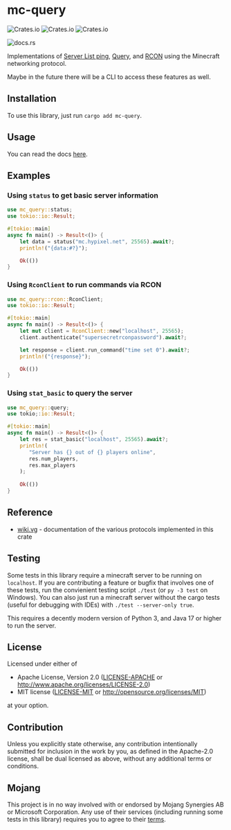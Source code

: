 # mc-query

![Crates.io](https://img.shields.io/crates/v/mc-query?style=for-the-badge)
![Crates.io](https://img.shields.io/crates/d/mc-query?style=for-the-badge)
![Crates.io](https://img.shields.io/crates/l/mc-query?style=for-the-badge)

![docs.rs](https://img.shields.io/docsrs/mc-query?style=for-the-badge)

Implementations of [Server List ping](https://wiki.vg/Server_List_Ping), [Query](https://wiki.vg/Query), and [RCON](https://wiki.vg/RCON) using the Minecraft networking protocol.

Maybe in the future there will be a CLI to access these features as well.

## Installation

To use this library, just run `cargo add mc-query`.

## Usage

You can read the docs [here](https://docs.rs/mc-query).

## Examples

### Using `status` to get basic server information

```rs
use mc_query::status;
use tokio::io::Result;

#[tokio::main]
async fn main() -> Result<()> {
    let data = status("mc.hypixel.net", 25565).await?;
    println!("{data:#?}");

    Ok(())
}
```

### Using `RconClient` to run commands via RCON

```rs
use mc_query::rcon::RconClient;
use tokio::io::Result;

#[tokio::main]
async fn main() -> Result<()> {
    let mut client = RconClient::new("localhost", 25565);
    client.authenticate("supersecretrconpassword").await?;

    let response = client.run_command("time set 0").await?;
    println!("{response}");

    Ok(())
}
```

### Using `stat_basic` to query the server

```rs
use mc_query::query;
use tokio;:io::Result;

#[tokio::main]
async fn main() -> Result<()> {
    let res = stat_basic("localhost", 25565).await?;
    println!(
       "Server has {} out of {} players online",
       res.num_players,
       res.max_players
    );
    
    Ok(())
}
```

## Reference

-   [wiki.vg](https://wiki.vg) - documentation of the various protocols implemented in this crate

## Testing

Some tests in this library require a minecraft server to be running on `localhost`.
If you are contributing a feature or bugfix that involves one of these tests,
run the convienient testing script `./test` (or `py -3 test` on Windows).
You can also just run a minecraft server without the cargo tests (useful for debugging with IDEs) with `./test --server-only true`.

This requires a decently modern version of Python 3, and Java 17 or higher to run the server.

## License

Licensed under either of

-   Apache License, Version 2.0
    ([LICENSE-APACHE](LICENSE-APACHE) or http://www.apache.org/licenses/LICENSE-2.0)
-   MIT license
    ([LICENSE-MIT](LICENSE-MIT) or http://opensource.org/licenses/MIT)

at your option.

## Contribution

Unless you explicitly state otherwise, any contribution intentionally submitted
for inclusion in the work by you, as defined in the Apache-2.0 license, shall be
dual licensed as above, without any additional terms or conditions.

## Mojang

This project is in no way involved with or endorsed by Mojang Synergies AB or Microsoft Corporation.
Any use of their services (including running some tests in this library) requires you to agree to their [terms](https://minecraft.net/eula).
